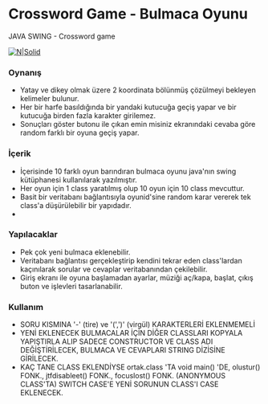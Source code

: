 # Crossword Game - Bulmaca Oyunu
JAVA SWING - Crossword game

[![N|Solid](http://www.mediafire.com/convkey/f2ae/62n1qx4op2q96g2zg.jpg)](https://nodesource.com/products/nsolid)

### Oynanış
 - Yatay ve dikey olmak üzere 2 koordinata bölünmüş çözülmeyi bekleyen kelimeler bulunur.
 - Her bir harfe basıldığında bir yandaki kutucuğa geçiş yapar ve bir kutucuğa birden fazla karakter girilemez.
 - Sonuçları göster butonu ile çıkan emin misiniz ekranındaki cevaba göre random farklı bir oyuna geçiş yapar.

### İçerik
 - İçerisinde 10 farklı oyun barındıran bulmaca oyunu java'nın swing kütüphanesi kullanılarak yazılmıştır.
 - Her oyun için 1 class yaratılmış olup 10 oyun için 10 class mevcuttur. 
 - Basit bir veritabanı bağlantısıyla oyunid'sine random karar vererek tek class'a düşürülebilir bir yapıdadır.
 - 

### Yapılacaklar

 - Pek çok yeni bulmaca eklenebilir.
 - Veritabanı bağlantısı gerçekleştirip kendini tekrar eden class'lardan kaçınılarak sorular ve cevaplar veritabanından çekilebilir.
 - Giriş ekranı ile oyuna başlamadan ayarlar, müziği aç/kapa, başlat, çıkış buton ve işlevleri tasarlanabilir.

### Kullanım
 - SORU KISMINA '-' (tire) ve '(',')' (virgül) KARAKTERLERİ EKLENMEMELİ
 - YENİ EKLENECEK BULMACALAR İÇİN DİĞER CLASSLARI KOPYALA YAPIŞTIRLA ALIP SADECE CONSTRUCTOR VE CLASS ADI DEĞİŞTİRİLECEK, BULMACA VE CEVAPLARI STRING DİZİSİNE GİRİLECEK.
 - KAÇ TANE CLASS EKLENDİYSE ortak.class 'TA void main() 'DE, olustur() FONK., jtfdisableet() FONK., focuslost() FONK. (ANONYMOUS CLASS'TA) SWITCH CASE'E YENİ SORUNUN CLASS'I CASE EKLENECEK.
